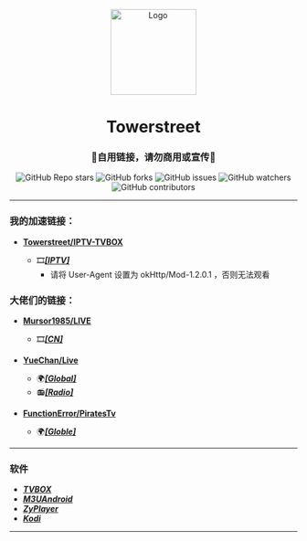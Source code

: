 <p align="center">
    <img alt="Logo" src="https://gitee.com/towerstreet/TV-LOGO/raw/main/Logo/Mushroom.png" width="150">
</p>

<h1 align="center">Towerstreet</h1>
<h3 align="center">🚫自用链接，请勿商用或宣传🚫</h3>

<p align="center">
<img alt="GitHub Repo stars" src="https://img.shields.io/github/stars/towerstreet/IPTV-TVBOX?style=flat-square">
<img alt="GitHub forks" src="https://img.shields.io/github/forks/towerstreet/IPTV-TVBOX?style=flat-square">
<img alt="GitHub issues" src="https://img.shields.io/github/issues/towerstreet/IPTV-TVBOX?style=flat-square">
<img alt="GitHub watchers" src="https://img.shields.io/github/watchers/towerstreet/IPTV-TVBOX?style=flat-square">
<img alt="GitHub contributors" src="https://img.shields.io/github/contributors/towerstreet/IPTV-TVBOX?style=flat-square">
</p>

---

### 我的加速链接：
- [**Towerstreet/IPTV-TVBOX**](https://github.com/towerstreet/IPTV-TVBOX/)

    - 🎞️[***[IPTV]***](https://proxy.v2gh.com/https://raw.githubusercontent.com/towerstreet/IPTV-TVBOX/main/IPTV.m3u)
      - 请将 User-Agent 设置为 okHttp/Mod-1.2.0.1 ，否则无法观看

### 大佬们的链接：
- [**Mursor1985/LIVE**](https://github.com/mursor1985/LIVE)

    - 🎞️[***[CN]***](https://github.com/Mursor1985/LIVE/blob/main/iptv.m3u)

- [**YueChan/Live**](https://github.com/YueChan/Live)

    - 🌍[***[Global]***](https://github.com/YueChan/Live/blob/main/Global.m3u)
    - 📻[***[Radio]***](https://github.com/YueChan/Live/blob/main/Radio.m3u)

- [**FunctionError/PiratesTv**](https://github.com/FunctionError/PiratesTv)

    - 🌍[***[Globle]***](https://github.com/FunctionError/PiratesTv/blob/main/combined_playlist.m3u)

---

### 软件
- [***TVBOX***](https://github.com/lystv/fmapp/tree/ok/apk/release)
- [***M3UAndroid***](https://github.com/oxyroid/M3UAndroid)
- [***ZyPlayer***](https://github.com/Hiram-Wong/ZyPlayer)
- [***Kodi***](https://github.com/xbmc/xbmc)

---
